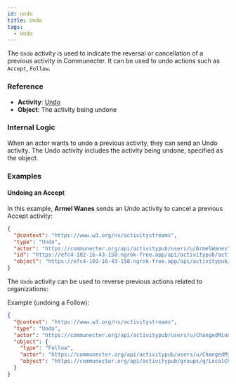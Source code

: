 ```yaml
---
id: undo
title: Undo
tags:
  - Undo
---
```


The `Undo` activity is used to indicate the reversal or cancellation of a previous activity in Communecter. It can be used to undo actions such as `Accept`, `Follow`.

### Reference

- **Activity**: [Undo](https://www.w3.org/TR/activitypub/#undo-activity-inbox)
- **Object**: The activity being undone

### Internal Logic

When an actor wants to undo a previous activity, they can send an Undo activity. The Undo activity includes the activity being undone, specified as the object.

### Examples

#### Undoing an Accept

In this example, **Armel Wanes** sends an Undo activity to cancel a previous Accept activity:

```json
{
  "@context": "https://www.w3.org/ns/activitystreams",
  "type": "Undo",
  "actor": "https://communecter.org/api/activitypub/users/u/ArmelWanes",
  "id": "https://efc4-102-16-43-150.ngrok-free.app/api/activitypub/activity/id/649d3b54b3a53",
  "object": "https://efc4-102-16-43-150.ngrok-free.app/api/activitypub/activity/id/649d39d47e6c3"
}

```



The `Undo` activity can be used to reverse previous actions related to organizations:

Example (undoing a Follow):
```json
{
  "@context": "https://www.w3.org/ns/activitystreams",
  "type": "Undo",
  "actor": "https://communecter.org/api/activitypub/users/u/ChangedMind",
  "object": {
    "type": "Follow",
    "actor": "https://communecter.org/api/activitypub/users/u/ChangedMind",
    "object": "https://communecter.org/api/activitypub/groups/g/LocalCharity"
  }
}
```
